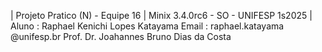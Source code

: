| Projeto Pratico (N) - Equipe 16 | Minix 3.4.0rc6 - SO - UNIFESP 1s2025 |
Aluno : Raphael Kenichi Lopes Katayama  Email : raphael.katayama @unifesp.br
Prof. Dr. Joahannes Bruno Dias da Costa

